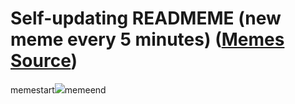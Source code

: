 # Self-updating READMEME (new meme every 5 minutes) ([Memes Source](https://bramses.notion.site/a49c1e962b7646879176ac3b327b6533?v=4d1eda54b170483cb03a40f257231764))

memestart![](https://www.notion.so/image/https%3A%2F%2Fs3-us-west-2.amazonaws.com%2Fsecure.notion-static.com%2Fbb1cc7fa-c8f7-4f6b-94ec-b10449052de6%2F16B70E3D-D38B-4F54-BBB2-16071578297D.jpeg?table=block&id=5ca7e48e-3f52-4692-9392-360f4e6c2e30&cache=v2)memeend
